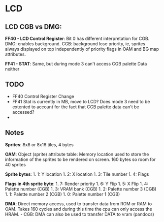 # LCD 

## LCD CGB vs DMG:
**FF40 - LCD Control Register**:
    Bit 0 has different interpretation for CGB. DMG: enables background. CGB: background lose priority, ie, sprites always displayed on top independently of priority flags in OAM and BG map attributes.

**FF41 - STAT**:
    Same, but during mode 3 can't access CGB palette Data neither


## TODO
-   FF40 Control Register Change
-   FF41 Stat is currently in MB, move to LCD? Does mode 3 need to be extented to account for the      fact that CGB palette data can't be accessed?
-   

## Notes
**Sprites**: 8x8 or 8x16 tiles, 4 bytes

**OAM**: Object (sprite) attribute table: Memory location used to store the information of the sprites to be rendered on screen. 160 bytes so room for 40 sprites

**Sprite bytes**:
    1. 1: Y location
    1. 2: X location
    1. 3: Tile number
    1. 4: Flags

**Flags in 4th sprite byte**:
    1. 7: Render priority
    1. 6: Y Flip
    1. 5: X Flip
    1. 4: Palette number (CGB)
    1. 3: VRAM bank (CGB)
    1. 2: Palette number 3 (CGB)
    1. 1: Palette number 2 (CGB)
    1. 0: Palette number 1 (CGB)

**DMA**: Direct memory access, used to transfer data from ROM or RAM to OAM. Takes 160 cycles and during this time the cpu can only access the HRAM. 
    - CGB: DMA can also be used to transfer DATA to vram (pandocs)

